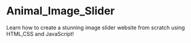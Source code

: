 # Animal_Image_Slider
Learn how to create a stunning image slider website from scratch using HTML,CSS and JavaScript!
